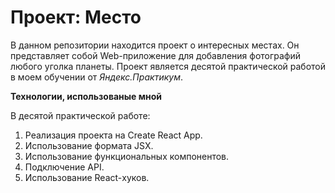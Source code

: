 # Проект: Место

В данном репозитории находится проект о интересных местах.
Он представляет собой Web-приложение для добавления фотографий любого уголка планеты. Проект является десятой  практической работой в моем обучении от *Яндекс.Практикум*.

**Технологии, использованые мной**

В десятой практической работе:
1. Реализация проекта на Create React App.
2. Использование формата JSX.
3. Использование функциональных компонентов.
4. Подключение API.
5. Использование React-хуков.
